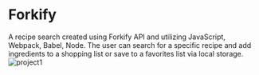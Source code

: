 # Forkify
A recipe search created using Forkify API and utilizing JavaScript, Webpack, Babel, Node. 
The user can search for a specific recipe and add ingredients to a shopping list or save to a favorites list via local storage.
![project1](https://user-images.githubusercontent.com/47575608/109715850-ff918f00-7b58-11eb-89c9-d4e03453631e.png)


